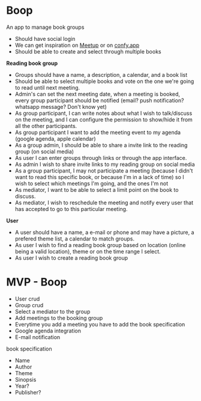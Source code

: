 # Boop

An app to manage book groups

- Should have social login
- We can get inspiration on [Meetup](meetup.com) or on [confy.app](confy.app)
- Should be able to create and select through multiple books

**Reading book group**

- Groups should have a name, a description, a calendar, and a book list
- Should be able to select multiple books and vote on the one we're going to read until next meeting.
- Admin's can set the next meeting date, when a meeting is booked, every group participant should be notified (email? push notification? whatsapp message? Don't know yet)
- As group participant, I can write notes about what I wish to talk/discuss on the meeting, and I can configure the permission to show/hide it from all the other participants.
- As group participant I want to add the meeting event to my agenda (google agenda, apple calendar)
- As a group admin, I should be able to share a invite link to the reading group (on social media)
- As user I can enter groups through links or through the app interface.
- As admin I wish to share invite links to my reading group on social media
- As a group participant, I may not participate a meeting (because I didn't want to read this specific book, or because I'm in a lack of time) so I wish to select which meetings I'm going, and the ones I'm not
- As mediator, I want to be able to select a limit point on the book to discuss.
- As mediator, I wish to reschedule the meeting and notify every user that has accepted to go to this particular meeting.

**User**

- A user should have a name, a e-mail or phone and may have a picture, a prefered theme list, a calendar to match groups.
- As user I wish to find a reading book group based on location (online being a valid location), theme or on the time range I select.
- As user I wish to create a reading book group

# MVP - Boop

- User crud
- Group crud
- Select a mediator to the group
- Add meetings to the booking group
- Everytime you add a meeting you have to add the book specification
- Google agenda integration
- E-mail notification

book specification

- Name
- Author
- Theme
- Sinopsis
- Year?
- Publisher?
